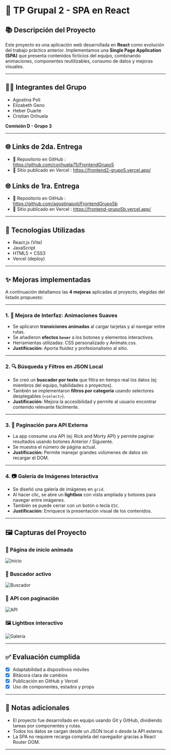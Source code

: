 # 🚀 TP Grupal 2 - SPA en React

## 📚 Descripción del Proyecto

Este proyecto es una aplicación web desarrollada en **React** como evolución del trabajo práctico anterior. Implementamos una **Single Page Application (SPA)** que presenta contenidos ficticios del equipo, combinando animaciones, componentes reutilizables, consumo de datos y mejoras visuales.

---

## 👨‍💻 Integrantes del Grupo


- Agostina Poli  
- Elizabeth Geno 
- Heber Duarte
- Cristian Orihuela  

**Comisión D - Grupo 3**

---

## 🌐 Links de 2da. Entrega

- 📁 Repositorio en GitHub : https://github.com/corihuela75/FrontendGrupo5
- 🚀 Sitio publicado en Vercel : https://frontend2-grupo5.vercel.app/

## 🌐 Links de 1ra. Entrega

- 📁 Repositorio en GitHub : https://github.com/agostinapoli/FrontendGrupo5b
- 🚀 Sitio publicado en Vercel : https://frontend-grupo5b.vercel.app/

---

## 🔧 Tecnologías Utilizadas

- React.js (Vite)
- JavaScript
- HTML5 + CSS3
- Vercel (deploy)

---

## ✨ Mejoras implementadas

A continuación detallamos las **4 mejoras** aplicadas al proyecto, elegidas del listado propuesto:

---

### 1. 🎨 Mejora de Interfaz: Animaciones Suaves

- Se aplicaron **transiciones animadas** al cargar tarjetas y al navegar entre rutas.
- Se añadieron **efectos `hover`** a los botones y elementos interactivos.
- Herramientas utilizadas: CSS personalizado y Animate.css.
- **Justificación:** Aporta fluidez y profesionalismo al sitio.

---

### 2. 🔍 Búsqueda y Filtros en JSON Local

- Se creó un **buscador por texto** que filtra en tiempo real los datos (ej: miembros del equipo, habilidades o proyectos).
- También se implementaron **filtros por categoría** usando selectores desplegables (`<select>`).
- **Justificación:** Mejora la accesibilidad y permite al usuario encontrar contenido relevante fácilmente.

---

### 3. 📄 Paginación para API Externa

- La app consume una API (ej: Rick and Morty API) y permite paginar resultados usando botones Anterior / Siguiente.
- Se muestra el número de página actual.
- **Justificación:** Permite manejar grandes volúmenes de datos sin recargar el DOM.

---

### 4. 📷 Galería de Imágenes Interactiva

- Se diseñó una galería de imágenes en `grid`.
- Al hacer clic, se abre un **lightbox** con vista ampliada y botones para navegar entre imágenes.
- También se puede cerrar con un botón o tecla `ESC`.
- **Justificación:** Enriquece la presentación visual de los contenidos.

---

## 🖼️ Capturas del Proyecto

### 🎥 Página de inicio animada  
![Inicio](./assets/captura-inicio.png)

### 🔎 Buscador activo  
![Buscador](./assets/captura-busqueda.png)

### 📄 API con paginación  
![API](./assets/captura-api.png)

### 🖼️ Lightbox interactivo  
![Galería](./assets/captura-galeria.png)


---

## ✅ Evaluación cumplida

- [x] Adaptabilidad a dispositivos móviles
- [x] Bitácora clara de cambios
- [x] Publicación en GitHub y Vercel
- [x] Uso de componentes, estados y props

---

## 📌 Notas adicionales

- El proyecto fue desarrollado en equipo usando Git y GitHub, dividiendo tareas por componentes y rutas.
- Todos los datos se cargan desde un JSON local o desde la API externa.
- La SPA no requiere recarga completa del navegador gracias a React Router DOM.

---

